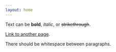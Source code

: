 ```yaml
---
layout: home
---
```


Text can be **bold**, _italic_, or ~~strikethrough~~.

[Link to another page](./another-page.html).

There should be whitespace between paragraphs.
